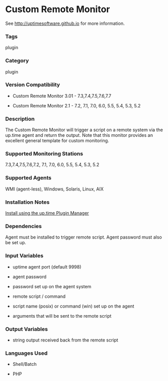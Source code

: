 # Custom Remote Monitor

See http://uptimesoftware.github.io for more information.

### Tags 
 plugin  

### Category

plugin

### Version Compatibility

* Custom Remote Monitor 3.01 - 7.3,7.4,7.5,7.6,7.7
  
* Custom Remote Monitor 2.1 - 7.2, 7.1, 7.0, 6.0, 5.5, 5.4, 5.3, 5.2
  


### Description
The Custom Remote Monitor will trigger a script on a remote system via the up.time agent and return the output. Note that this monitor provides an excellent general template for custom monitoring.


### Supported Monitoring Stations

7.3,7.4,7.5,7.6,7.2, 7.1, 7.0, 6.0, 5.5, 5.4, 5.3, 5.2

### Supported Agents
WMI (agent-less), Windows, Solaris, Linux, AIX

### Installation Notes
<p><a href="https://github.com/uptimesoftware/uptime-plugin-manager">Install using the up.time Plugin Manager</a></p>


### Dependencies
<p>Agent must be installed to trigger remote script. Agent password must also be set up.</p>


### Input Variables

* uptime agent port (default 9998)

* agent password

* password set up on the agent system

* remote script / command

* script name (posix) or command (win) set up on the agent

* arguments that will be sent to the remote script


### Output Variables


* string output received back from the remote script


### Languages Used

* Shell/Batch

* PHP

